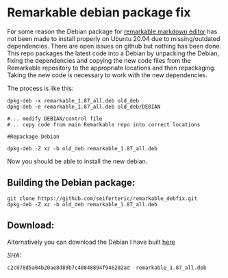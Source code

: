 # Remarkable debian package fix

For some reason the Debian package for [remarkable markdown editor](https://remarkableapp.github.io/) has not been made to install properly on Ubuntu 20.04 due to missing/outdated dependencies. There are open issues on github but nothing has been done. This repo packages the latest code into a Debian by unpacking the Debian, fixing the dependencies and copying the new code files from the Remarkable repository to the appropriate locations and then repackaging. Taking the new code is necessary to work with the new dependencies.

The process is like this:

    dpkg-deb -x remarkable_1.87_all.deb old_deb
    dpkg-deb -e remarkable_1.87_all.deb old_deb/DEBIAN
    
    #... modify DEBIAN/control file
    #... copy code from main Remarkable repo into correct locations
    
    #Repackage Debian
    
    dpkg-deb -Z xz -b old_deb remarkable_1.87_all.deb
    
 
 Now you should be able to install the new debian.
 
## Building the Debian package:

    git clone https://github.com/seiferteric/remarkable_debfix.git
    dpkg-deb -Z xz -b old_deb remarkable_1.87_all.deb
    
## Download:

Alternatively you can download the Debian I have built [here](https://eric.seifert.casa/remarkable_1.87_all.deb)

*SHA:*

    c2c078d5a04b20ae8d89b7c40848894f946202ad  remarkable_1.87_all.deb
